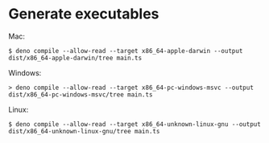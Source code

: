 # Generate executables

Mac:

`$ deno compile --allow-read --target x86_64-apple-darwin --output dist/x86_64-apple-darwin/tree main.ts`

Windows:

`> deno compile --allow-read --target x86_64-pc-windows-msvc --output dist/x86_64-pc-windows-msvc/tree main.ts`

Linux: 

`$ deno compile --allow-read --target x86_64-unknown-linux-gnu --output dist/x86_64-unknown-linux-gnu/tree main.ts`